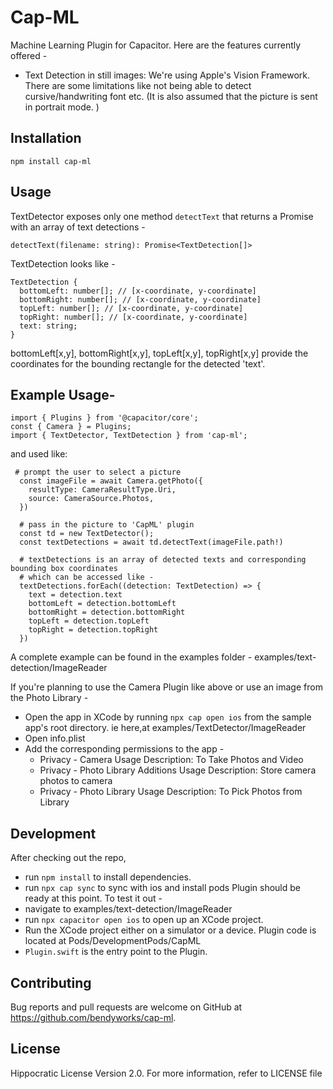 # Cap-ML

Machine Learning Plugin for Capacitor. Here are the features currently offered -
  - Text Detection in still images:
    We're using Apple's Vision Framework. There are some limitations like not being able to detect cursive/handwriting font etc.
    (It is also assumed that the picture is sent in portrait mode. )


## Installation

```
npm install cap-ml
```

## Usage

TextDetector exposes only one method `detectText` that returns a Promise with an array of text detections -
```
detectText(filename: string): Promise<TextDetection[]>

```
TextDetection looks like  -
```
TextDetection {
  bottomLeft: number[]; // [x-coordinate, y-coordinate]
  bottomRight: number[]; // [x-coordinate, y-coordinate]
  topLeft: number[]; // [x-coordinate, y-coordinate]
  topRight: number[]; // [x-coordinate, y-coordinate]
  text: string;
}
```
bottomLeft[x,y], bottomRight[x,y], topLeft[x,y], topRight[x,y] provide the coordinates for the bounding rectangle for the detected 'text'.


## Example Usage-

```
import { Plugins } from '@capacitor/core';
const { Camera } = Plugins;
import { TextDetector, TextDetection } from 'cap-ml';
```

and used like:

```
 # prompt the user to select a picture
  const imageFile = await Camera.getPhoto({
    resultType: CameraResultType.Uri,
    source: CameraSource.Photos,
  })

  # pass in the picture to 'CapML' plugin
  const td = new TextDetector();
  const textDetections = await td.detectText(imageFile.path!)

  # textDetections is an array of detected texts and corresponding bounding box coordinates
  # which can be accessed like -
  textDetections.forEach((detection: TextDetection) => {
    text = detection.text
    bottomLeft = detection.bottomLeft
    bottomRight = detection.bottomRight
    topLeft = detection.topLeft
    topRight = detection.topRight
  })
```
  A complete example can be found in the examples folder - examples/text-detection/ImageReader

  If you're planning to use the Camera Plugin like above or use an image from the Photo Library -
  - Open the app in XCode by running `npx cap open ios` from the sample app's root directory. ie here,at examples/TextDetector/ImageReader
  - Open info.plist
  - Add the corresponding permissions to the app -
    - Privacy - Camera Usage Description: To Take Photos and Video
    - Privacy - Photo Library Additions Usage Description: Store camera photos to camera
    - Privacy - Photo Library Usage Description: To Pick Photos from Library

## Development

After checking out the repo,
  - run `npm install` to install dependencies.
  - run `npx cap sync` to sync with ios and install pods
  Plugin should be ready at this point. To test it out -
  - navigate to examples/text-detection/ImageReader
  - run `npx capacitor open ios` to open up an XCode project.
  - Run the XCode project either on a simulator or a device.
  Plugin code is located at Pods/DevelopmentPods/CapML
  - `Plugin.swift` is the entry point to the Plugin.

## Contributing

Bug reports and pull requests are welcome on GitHub at https://github.com/bendyworks/cap-ml.


## License
Hippocratic License Version 2.0.
For more information, refer to LICENSE file
